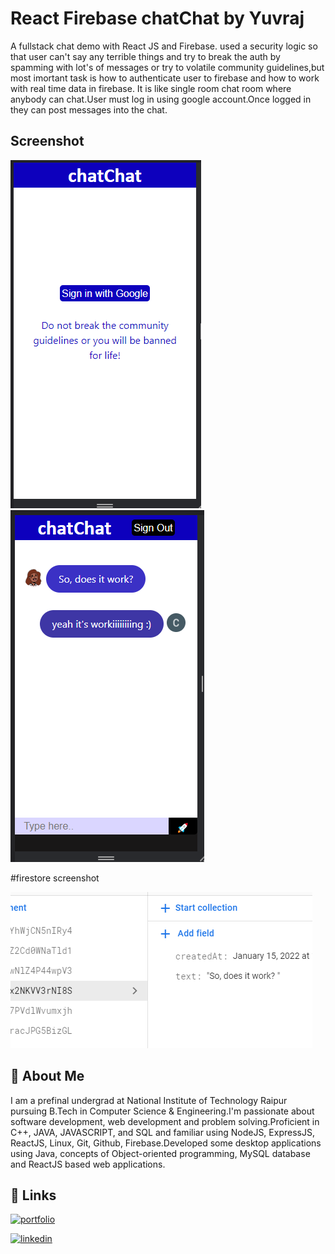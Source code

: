 # React Firebase chatChat by Yuvraj 

A fullstack chat demo with React JS and Firebase. 
used a security logic so that user can't say any terrible things and try to break the auth by spamming with lot's of messages or try to volatile community guidelines,but most imortant task is how to authenticate user to firebase and how to work with real time data in firebase.
It is like single room chat room where anybody can chat.User must log in using google account.Once logged in they can post messages into the chat.




## Screenshot


![App Screenshot](img/Screenshot%20(363).png)  ![App Screenshot](img/Screenshot%20(362).png)


#firestore screenshot

![App Screenshot](img/Screenshot%20(361).png)



## 🚀 About Me
I am a prefinal undergrad at National Institute of Technology Raipur pursuing B.Tech in Computer Science & Engineering.I'm passionate about software development, web development and problem solving.Proficient in C++, JAVA, JAVASCRIPT, and SQL and familiar using NodeJS, ExpressJS, ReactJS, Linux, Git, Github, Firebase.Developed some desktop applications using Java, concepts of Object-oriented programming, MySQL database and ReactJS based web applications.

## 🔗 Links
[![portfolio](https://img.shields.io/badge/my_portfolio-000?style=for-the-badge&logo=ko-fi&logoColor=white)](https://sahuyuvrajportfolio.web.app/)

[![linkedin](https://img.shields.io/badge/linkedin-0A66C2?style=for-the-badge&logo=linkedin&logoColor=white)](https://www.linkedin.com/in/yuvraj-sahu-47a807202/)



